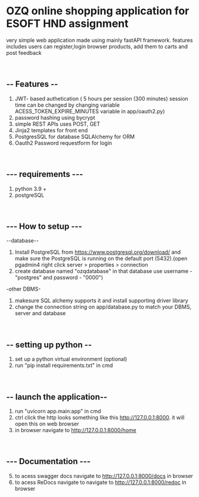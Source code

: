 # OZQ online shopping application for ESOFT HND assignment

very simple web application made using mainly fastAPI framework. features includes users can register,login
browser products, add them to carts and post feedback
<br><br><br>

## -- Features --

1. JWT- based authetication ( 5 hours per session (300 minutes) session time can be changed by changing 
variable ACESS_TOKEN_EXPIRE_MINUTES variable  in app/oauth2.py)
2. password hashing using bycrypt
3. simple REST APIs uses POST, GET
4. Jinja2 templates for front end
5. PostgresSQL for database SQLAlchemy for ORM
6. Oauth2 Password requestform for login
<br><br><br>


## --- requirements ---

1. python 3.9 +
2. postgreSQL
<br><br><br>


## --- How to setup ---

--database--

1. Install PostgreSQL from https://www.postgresql.org/download/ and make sure the PostgreSQL
is running on the default port (5432).(open pgadmin4 right click server > properties > connection
2. create database named "ozqdatabase" in that database use username - "postgres" and password - "0000")


-other DBMS-

1. makesure SQL alchemy supports it and install supporting driver library
2. change the connection string on app/database.py to match your DBMS, server and database
<br><br><br>


## -- setting up python --

1. set up a python virtual environment (optional)
2. run "pip install requirements.txt" in cmd
<br><br><br>


## -- launch the application--

1. run "uvicorn app.main:app" in cmd
2. ctrl click the http looks something like this http://127.0.0.1:8000. it will open this on web browser
3. in browser navigate to http://127.0.0.1:8000/home
<br><br><br>


## --- Documentation ---

5. to acess swagger docs navigate to http://127.0.0.1:8000/docs in browser
6. to acess ReDocs navigate to  navigate to http://127.0.0.1:8000/redoc in browser




